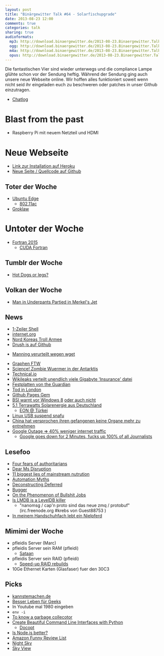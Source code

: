 ```yaml
---
layout: post
title: "Binärgewitter Talk #64 - Solarfischupgrade"
date: 2013-08-23 12:00
comments: true
categories: talk
sharing: true
audioformats:
  mp3: http://download.binaergewitter.de/2013-08-23.Binaergewitter.Talk.64.mp3
  ogg: http://download.binaergewitter.de/2013-08-23.Binaergewitter.Talk.64.ogg
  m4a: http://download.binaergewitter.de/2013-08-23.Binaergewitter.Talk.64.m4a
  opus: http://download.binaergewitter.de/2013-08-23.Binaergewitter.Talk.64.opus
---
```

Die fantastischen Vier sind wieder unterwegs und die compliance Lampe glühte schon vor der Sendung heftig. Während der Sendung ging auch unsere neue Webseite online. Wir hoffen alles funktioniert soweit wenn nicht seid ihr eingeladen euch zu beschweren oder patches in unser Github einzutragen.

* [Chatlog](http://xenim.imake.io/chatlog/binaergewitter-BGT064 )

# Blast from the past

- Raspberry Pi mit neuem Netzteil und HDMI

# Neue Webseite

* [Link zur Installation auf Heroku]( http://binaergewitter.herokuapp.com/ )
* [Neue Seite / Quellcode auf Github](https://github.com/Binaergewitter/serious-bg )

## Toter der Woche

- [Ubuntu Edge]( http://www.indiegogo.com/projects/ubuntu-edge )
    * [802.11ac]( http://en.wikipedia.org/wiki/802.11ac )
- [Groklaw]( http://www.groklaw.net/article.php?story=20130818120421175 )

# Untoter der Woche

- [Fortran 2015]( http://www.heise.de/developer/meldung/Entwicklung-von-Fortran-2015-schreitet-voran-1933803.html )
    * [CUDA Fortran]( http://arkanis.de/weblog/2011-04-02-finished-my-practical-term/evaluation-of-cuda-fortran-for-the-cfd-code-strukti.pdf )

## Tumblr der Woche

- [Hot Dogs or legs?]( http://hot-dog-legs.tumblr.com/ )

## Volkan der Woche

- [Man in Underpants Partied in Merkel's Jet]( http://www.spiegel.de/international/zeitgeist/man-in-underpants-partied-in-german-government-jet-for-angela-merkel-a-917494.html )


## News

- [1-Zeiler Shell](http://www.heise.de/netze/meldung/Webserver-als-Shell-Einzeiler-1936993.html )
- [internet.org]( http://www.nytimes.com/2013/08/21/technology/facebook-leads-an-effort-to-lower-barriers-to-internet-access.html?hp )
- [Nord Koreas Troll Armee]( http://www.theregister.co.uk/2013/08/16/north_korea_recruits_troll_army/ )
- [Drush is auf Github]( https://dl.dropboxusercontent.com/u/361076/drush-github.gif )
* [Manning verurteilt wegen wget]( http://www.washingtonpost.com/blogs/worldviews/wp/2013/07/30/the-free-web-program-that-got-bradley-manning-convicted-of-computer-fraud/ )
- [Graphen FTW]( http://www.businessweek.com/articles/2013-08-20/scientists-take-graphene-to-the-next-level#r=hpt-lst )
- [Science! Zombie Wuermer in der Antarktis]( http://news.sciencemag.org/biology/2013/08/bone-eating-worms-found-antarctic-waters )
- [Technical.io]( http://technical.io/ )
- [Wikileaks verteilt unendlich viele Gigabyte 'Insurance' datei]( http://yro.slashdot.org/story/13/08/18/1641241/wikileaks-releases-a-massive-insurance-file-that-no-one-can-open )
- [Festplatten von the Guardian]( www.harmbengen.de/toonpool/2013%2008%2020%20guardian-festplatten_2064485.jpg )
- [Tod in London](http://www.tagesschau.de/wirtschaft/banker112.html )
- [Github Pages Gem]( https://github.com/github/pages-gem )
- [BSI warnt vor Windows 8](http://www.golem.de/news/trusted-computing-bundesregierung-warnt-vor-windows-8-1308-101101.html ) [oder auch nicht](http://www.heise.de/newsticker/meldung/BSI-Trotz-kritischer-Aspekte-keine-Warnung-vor-Windows-8-1940081.html )
- [ 5.1 Terrawatts Solarenergie aus Deutschland]( http://hardware.slashdot.org/story/13/08/20/2140215/germany-produces-record-breaking-51-terawatt-hours-of-solar-energy-in-one-month )
    * [EON @ Türkei]( http://www.forbes.com/sites/williampentland/2013/08/19/german-utility-revolts-against-renewable-energy-threatens-to-relocate-in-turkey/?ss=business:energy )
- [Linux USB suspend snafu]( https://plus.google.com/116960357493251979546/posts/RZpndv4BCCD )
- [China hat versprochen ihren gefangenen keine Organe mehr zu entnehmen]( http://www.bbc.co.uk/news/world-asia-china-23722796 )
- [Google Outage => 40% weniger internet traffic]( http://tech.slashdot.org/story/13/08/19/0147224/google-outage-internet-traffic-plunges-40 )
   * [Google goes down for 2 Minutes, fucks up 100% of all Journalists](http://www.crackajack.de/2013/08/18/google-goes-down-for-2-minutes-fucks-up-100-of-all-journalists/)

## Lesefoo

- [Four fears of authoritarians]( http://paulbernal.wordpress.com/2013/08/21/four-fears-for-authoritarians/ )
- [Dear Ms Disruption]( https://medium.com/p/d7e5d14065f1 )
- [11 biggest lies of mainstream nutrution]( http://authoritynutrition.com/11-biggest-lies-of-mainstream-nutrition/ )
- [Automation Myths]( http://programming.oreilly.com/2013/08/automation-myths.html )
- [Deconstructing Deferred]( https://docs.google.com/document/d/10WOZgLQaYNpOrag-eTbUm-JUCCfdyfravZ4qSOQPg1M/preview?sle=true# )
- [Bugger]( http://www.bbc.co.uk/blogs/adamcurtis/posts/BUGGER )
- [On the Phenomenon of Bullshit Jobs]( http://www.strikemag.org/bullshit-jobs/ )
- [Is LMDB is a LevelDB killer ]( https://symas.com/is-lmdb-a-leveldb-killer/ )
  * "nanomsg / cap'n proto sind das neue zmq / protobuf" (irc.freenode.org #krebs von Guest88753 )
- [In meinem Handschuhfach lebt ein Nielpferd]( https://aargks.wordpress.com/2013/08/19/in-meinem-handschuhfach-lebt-ein-nilpferd-politikpause/ )


## Mimimi der Woche

- pfleidis Server (Marc)
- pfleidis Server sein RAM (pfleidi)
  * [Sataan]( https://www.amazon.de/dp/B000050X7U/?tag=krebsco-21 )
- pfleidis Server sein RAID (pfleidi)
    * [Speed-up RAID rebuilds]( http://www.cyberciti.biz/tips/linux-raid-increase-resync-rebuild-speed.html )
- 10Ge Ethernet Karten (Glasfaser) fuer den 30C3

## Picks

- [kannstemachen.de](http://kannstemachen.de )
- [Besser Leben für Geeks]( http://www.youtube.com/watch?v=I-P7mvZ7dz4 )
- In Youtube mal 1980 eingeben
- `env -i`
- [To know a garbage collecotor]( http://www.youtube.com/watch?v=t8dj56h2gbg )
- [Create Beautiful Command Line Interfaces with Python]( http://www.youtube.com/watch?v=pXhcPJK5cMc )
   - [Docopt]( https://github.com/docopt/docopt )
- [Is Node.js better?]( http://www.youtube.com/watch?v=C5fa1LZYodQ )
- [Amazon Funny Review List]( http://amzn.to/16S86jR )
- [Night Sky]( https://itunes.apple.com/de/app/night-sky-2/id649020636?l=en&mt=8 )
- [Sky View]( https://itunes.apple.com/de/app/skyview-explore-the-universe/id404990064?l=en&mt=8 )


